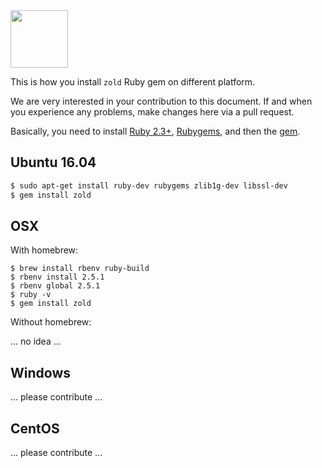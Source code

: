 <img src="http://www.zold.io/logo.svg" width="92px" height="92px"/>

This is how you install `zold` Ruby gem on different platform.

We are very interested in your contribution to this document.
If and when you experience any problems, make changes here via a pull request.

Basically, you need to
install [Ruby 2.3+](https://www.ruby-lang.org/en/documentation/installation/),
[Rubygems](https://rubygems.org/pages/download), and
then the [gem](https://rubygems.org/gems/zold).

## Ubuntu 16.04

```bash
$ sudo apt-get install ruby-dev rubygems zlib1g-dev libssl-dev
$ gem install zold
```

## OSX

With homebrew:

```
$ brew install rbenv ruby-build
$ rbenv install 2.5.1
$ rbenv global 2.5.1
$ ruby -v
$ gem install zold
```

Without homebrew:

... no idea ...

## Windows

... please contribute ...

## CentOS

... please contribute ...

